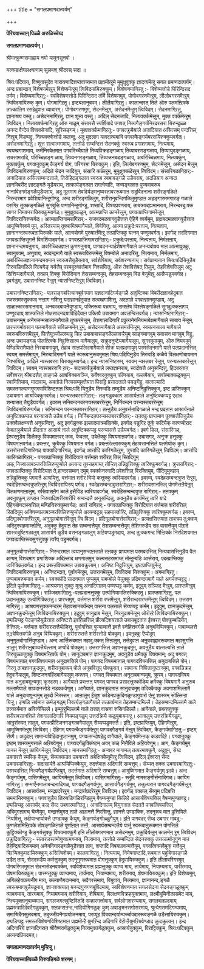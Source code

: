 +++
title = "सगलप्रमाणदात्पर्यम्"

+++


**पॆरियवाच्चाऩ् पिळ्ळै अरुळिच्चॆय्द**

**सगलप्रमाणदात्पर्यम्।**

श्रीमत्क्रुष्णसमाह्वाय नमो यामुनसूनवो ।

यत्कडाक्षैगलक्ष्याणाम् सुलबश् श्रीदरस् सदा ॥

श्रिय:पदियाय्, विष्णुवासुदेव नारायणादिशप्तवाच्यमाऩ प्रह्ममॊऩ्ऱुमे मुमुक्षुवुक्कु ज्ञादव्यमॆऩ्ऱु सगल प्रमाणदात्पर्यम्। अन्द प्रह्मन्दाऩ् विशेषणमॆऩ्ऱुम् विशेष्यमॆऩ्ऱुम् त्विविदमायिरुक्कुम्। विशेषणमागिऱतु :- विशेष्यत्तोडे पिरिन्दिराद तर्मम्। विशेष्यमागिऱतु:- स्वविशेषणत्तोडे पिरिन्दिराद तर्मि विशेषणमुम्, पोगोबगरणमॆऩ्ऱुम्, लीलोबगरणमॆऩ्ऱुम् त्विविदमायिरुक् कुम्। पोगमागिऱतु। इष्टबलानुबवम्। लीलैयागिऱतु। कालान्दरत् तिले ऒरु पलमऩ्ऱिक्के तात्कालिग रसहेदुवाऩ व्याबारम्। पोगोबगरणमुम्, सेदनमॆऩ्ऱुम्, असेदनमॆऩ्ऱुम् त्विविदम्। सेदनमागिऱतु, ज्ञानाश्रय वस्तु। असेदनमागिऱतु, ज्ञान शूऩ्य वस्तु। अदिल् सेदनजादि, नित्यवर्क्कमॆऩ्ऱुम्, मुक्त वर्क्कमॆऩ्ऱुम् त्विविदम्। नित्यवर्क्कमागिऱतु ऒरु नाळुम् संसारत्तै स्पर्शियादे पगवत् नित्यगैङ्गर्यनिरदरसरा यिरुन्दुळ्ळ अनन्द वैन्देय विष्वक्सेनादि, सूरिसङ्गम्। मुक्तवर्क्कमागिऱतु:- पगवत्क्रुबैयाले अऩादियाऩ असित्सम् पन्दत्तिल् निऩ्ऱुम् विडप्पट्टु, नित्यवर्क्कत्तोडे कलन्दु, अदु मुदलाग यावदात्मबावि पगवत्कैङ्गर्यबररायिरुक्कुमवर्गळ्। असेदनमागिऱतु। शुत्त सत्वात्मगमाय्, तऩ्ऩोडे सम्बन्दित्त सेदनर्क्कु स्वरूब प्रगाशगमाय्, नित्यमाय्, स्वयम्ब्रगाशमाय्, कर्मनिरबेक्षमाऩ पगवदिच्चैयाले तिव्यविक्रहङ्गळाय् तिव्याबरणङ्गळाय्, तिव्यायुदङ्गळाय्, सत्रसामरादि, परिच्चिन्नङ्ग ळाय्, तिव्यनगरङ्गळाय्, तिव्यजनबदङ्गळाय्, अबरिच्चिन्नमाय्, नित्यर्क्कुम्, मुक्तर्क्कुम्, पगवाऩुक्कुम् कैङ्गर्य पोग, परिगरमा यिरुक्कुम्। इऩि, लिलोबगरणमुम्, सेदनमॆऩ्ऱुम्, असेदन मॆऩ्ऱुम् त्विविदमायिरुक्कुम्; अदिले सेदन जादियुम्, संसारि कळॆऩ्ऱुम्, मुमुक्षुक्कळॆऩ्ऱुम् त्विविदम्। संसारिगळागिऱार्:- अनादियाऩ असित्सम्बन्दत्ताले, तिरोहिदङ्गळाऩ स्वरूब स्वबावङ्गळै उडैयराय्, अदडियाग अन्यदा ज्ञानविबरीद ज्ञादङ्गळै युडैयराय्, तत्कार्यङ्गळाऩ रागत्वेषादि, जन्यङ्गळाऩ पुण्यबाबरूब नानाविदगर्मङ्गळैयुडैयराय्, अदु मूलमाग तेवदिर्यङ्मनुष्यस्तावररूबमाऩ सदुर्विदनाना शरीरङ्गळिले निरन्दरमाग प्रवेशियानिऩ्ऱुगॊण्डु, अन्द शरीरङ्गळिलुम्, शरीरानुबन्दिगळिलुमुण्डाऩ अहङ्गारममगारङ् गळाले वरुगिऱ तुक्कङ्गळिले सुगबुत्ति पण्णानिऩ्ऱुगॊण्डु, शप्तादि, विषयप्रवणराय्, ताबत्रयदह्यमानराय्, निरन्दरदु:क्क सागर निमक्नरायिरुक्कुमवर्गळ्। मुमुक्षुक्कळुम्, आत्मप्राप्ति कामरॆऩ्ऱुम्, पगवत्प्राप्तिगामरॆऩ्ऱुम् त्विविदरायिरुप्पर्गळ्। आत्मप्राप्तिगामरागिऱार्:- राजबदमळवागवुडैत्ताऩ ऐहिगै श्वर्यमुम्, प्रह्मबदमळवागवुडैत्ताऩ आमुष्मिगैश्वर्य मुम्, अस्तिरमाय् तुक्कमिश्रमागैयाले, विवेगित्तु, आत्मा प्रक्रुदे:परऩाय्, नित्यऩाय्, ज्ञानानन्दस्वरूबऩायिरुक्कै याले, आत्मबोगमे पुरुषार्त्तमॆऩ्ऱु तत्प्राप्तिक्कु यत्नम् पण्णुमवर्गळ्। इवर्गळ् तददिगमाऩ पगवत्प्राप्तिसुगत्तै विमर्शियादवर्गळ्। पगवत्प्राप्तिगामरागिऱार्:- प्रक्रुदे:परऩाय्, नित्यऩाय्, निर्मलऩाय्, ज्ञानानन्दमयऩुमाय्, अबरिच्चिन्नज्ञाऩ कुणगऩुमाय्, पागवदनन्यार्हशेषमागैयाले अनन्यबोक्य माऩ आत्मावुक्कु, स्वानुबवम्, अणुवाय्, स्वदन्द्रमागै याले स्वरूबविरुत्तमॆऩ्ऱु विषम्बोले अनादरित्तु, नित्यमाय्, निर्मलमाय्, अबरिच्चिन्नज्ञानानन्दमयमाऩ स्वरूबत्तैयुडैयऩाय्, सर्वशेषियाय्, सर्वशरण्यऩाय्। सर्वप्राप्यऩाऩ श्रिय:पदियिऩुडैय तिरुवडिगळिले नित्यगैङ् गर्यत्तैप् परमबुरुषार्त्तमाग निश्सयित्तु, ऒरु तेशविशेषत् तिलुम्, तेहविशेषत्तिलुम् अदु सित्तिप्पदागैयाले, तत्प्राप् तिक्कु विरोदियाऩ तेससम्बन्दमुम्, तेहसम्बन्दमुम् विड वेणुमॆऩ्ऱु आसैप्पडुमवर्गळ्। इवर्गळुम्, उबासननिष्ट रॆऩ्ऱुम् न्यासनिष्टरॆऩ्ऱुम् त्विविदम्।

 उबासननिष्टरागिऱार्:- पलसङ्गबरित्यागबूर्वगमाग यज्ञदानादिगर्मङ्गळै अऩुष्टिक्क विबरीदज्ञानहेदुवाऩ रजस्तमस्सुक्कळ् नऩ्ऱाग नशित्तु यदाज्ञानहेदुवाऩ सत्वम्ब्रगाशित्तु, अदऩाले पगवत्ज्ञानमुण्डाय्, अदु साक्षात्कारसमाऩमाय्, अनवरदबावऩैयुण्डाय्, पक्तिरूबा पन्नमाय्, सम्श्लेष विश्लेषङ्गळिले सुगदु:क्कऩागप् पण्णुवदाय् शास्त्रत्तिले मोक्षसादनदयाविहिदैयाऩ पक्तियै उबायमाग अवलम्बित्तवर्गळ्। न्यासनिष्टरागिऱार्:- उबासनमुम् अनेगजन्मसात्यमागैयाले तुष्करमॆऩ्ऱुम्, तेशगालादिगारि प्रप्रुत्यनेगनियमाबेक्षमागैयाले साबाय मॆऩ्ऱुम्, प्रारप्तगर्मावसान पलमागैयाले सविळम्बमॆऩ् ऱुम्, असेदनमागैयाले असमर्त्तमॆऩ्ऱुम्, स्वयत्नसात्य मागैयाले स्वरूबविरुत्तमॆऩ्ऱुम्, पिऩ्ऩैयुञ्जॊल्लप्पडु किऱ उबायाबासङ्गळॆल्लावऱ्ऱैयुम् साङ्गमागवुम् सवासन मागवुम् विट्टु, अन्द उबायङ्गळ् पोलऩ्ऱिक्के निव्रुत्तिसात्य मागैयालुम्, सक्रुदनुष्टेयमागैयालुम्, सुगरमुमायुम्, ऒरु नियममुम् वेण्डियिरामैयाले निरबायमायुम्, तेहाव साऩपलिदमागैयाले शीक्र पलप्रदमायुम् परमसेदनमागै याले पलप्रदानत्तिल् स्वयम् समर्त्तमायुम्, निरुबादिगमागै याले स्वरूबानुरूबमुमाऩ श्रिय:पदियिऩुडैय तिरुवडि कळैये विलक्षणोबायमाग निश्सयित्तु, अदिले न्यस्तबररा यिरुक्कुमवर्गळ्। इन्द न्यासनिष्टरुम्, स्वयम् न्यस्तबर रॆऩ्ऱुम्, परन्यस्तबररॆऩ्ऱुम् त्विविदम्। स्वयम् न्यस्तबररागि ऱार्:- सदासार्यक्रुबैयाले लप्तज्ञानराय्, स्वदोषत्तै अनुसन्दित्तु, हिदबरऩाऩ सर्वेश्वरऩ् श्रीबादत्तैत् ताङ्गळे आश्रयिक्कवञ्जि, सर्वेश्वरऩुक्कुप् पत्नियाय्, वल्लबैयाय्, सर्वात्माक्कळुक्कुम् स्वामिऩियाय्, मादावाय्, अवऩोडे नित्यसम्युक्तैयाऩ पिराट्टि प्रसादत्ताले पयङ्गॆट्टु, वात्सल्यादि समस्तगल्याणगुणगणविशिष्टऩाऩ श्रिय:पदि यिऩुडैय तिरुवडि तम्मुडैय अनिष्टनिव्रुत्तिक्कुम्, इष्ट प्राप्तिक्कुम् उबायमाग आश्रयिक्कुमवर्गळ्। परन्यस्तबररागिऱार्:- तङ्गळुक्काग आसार्यऩाले अनुष्टिक्कप्पट्ट एदान्न शन्यासत् तैयुडैयवर्गळ्। इवरुम् सनिबन्दनबरनयस्तबररॆऩ्ऱुम्, निर्निबन्दन परन्यस्तबररॆऩ्ऱुम् त्विविदमायिरुप्पर्गळ्। सनिबन्दन परन्यस्तबररागिऱार्। तऩ्ऩुडैय अऩुवर्त्तऩादिगळाले मन्द्र प्रदऩाऩ आसार्यऩाले अनुष्टिक्कप्पड परन्यासत्तै उडैय वर्गळ्। निर्निबन्दऩपरन्यस्तबररागिऱार्:- तऩक्कु प्राप्तमाग पुरुषार्त्तत्तिऩुडैय उक्तवैलक्षण्यत्तै अनुसन्दित्तु, अदु इवर्गळुक्क इल्लादमात्रमऩ्ऱिक्के, इवर्गळ् पडुगिऱ तुर्क् कदियैक् काणप्पॊऱाद केवलक्रुबैयाले प्रीदऩाऩ आसार्य ऩाले अऩुष्टिक्कप्पट्ट परन्यासत्तै उडैयवर्गळ्। इवर्ग ळिल्, संसारिगळ्, ईश्वरऩुडैय शिक्षैक्कु विषयमाऩवर् कळ्, केवलर्, उबेक्षैक्कु विषयमाऩवर्गळ्। उबासगर्, अनुक्र हत्तुक्कु विषयमाऩवर्गळ्। प्रबऩ्ऩर्, क्रुबैक्कु विषयमाऩ वर्गळ्। प्रबऩ्ऩरॆल्लारुक्कुम् तेहावसानत्तिले पलमेयॊक् कुम्। उत्तरोत्तरादिगारिगळ् पाक्यादिगारिगळ्, इवर्गळ् आर्त्तादि कारिगळॆऩ्ऱुम्, त्रुप्तादि कारिगळॆऩ्ऱुम् त्विविदम्। आर्त्तादि कारिगळागिऱार्:- पगवत्प्राप्तिक्कु विरोदियाऩ वर्त्तमाऩ शरीरत् तिल् स्तिदियुम् अक्,निज्वालाबञ्जरत्तिलिरुप्पुप्पोले अत्यन्द तुस्सहमाय्त् तोऱ्ऱित् तन्निव्रुत्तिक्कु त्वरिक्कुमवर्गळ्। त्रुप्तरागिऱार्:- पगवत्प्राप्तिक्कु विरोदियाऩ ते,हान्दरसम्बन् दमुम् स्वर्क्कनरगादि प्रवेशत्तिल् विरक्तियुम्, पीदियुमुण्डाय् तन्निव्रुत्तिक्कु पगवाऩै आश्रयित्तु, वर्त्तमाऩ शरीर वियो कत्तुक्कु त्वरियादवर्गळ्। इवरुम्, स्वदेहसम्बन्दत्रुप्त रॆऩ्ऱुम्, स्वदेहिसम्बन्दत्रुप्तरॆऩ्ऱुम् त्विविदरायिरुप् पर्गळ्। स्वदेहसम्बन्दत्रुप्तरागिऱार्:- शरीरावसानत्तिल् पोगमॆत्तऩैयेऩुम् विलक्षणमाऩालुम्, रुसिवासऩैग ळाले इत्तैविड त्वरियादवर्गळ्, स्वदेहिसम्बन्दत्रुप्त रागिऱार्:- तऩक्कुम् अवऩुक्कुम् उण्डाऩ निरुबादिशरीरशरीरि सम्बन्दत्तै अनुसन्दित्तु, अवऩुडैय कार्यमॆऩ्ऱु त्वरि यादे ऐहिगबोगदास्यत्तिल् मण्डियिरुक्कुमवर्गळ्: आर्त्त रागिऱार्:- पगवत्प्राप्तिक्कु विरोदियाऩ वर्त्तमाऩ शरीरत्तिल् स्तिदियुम् अक्निज्वालाबञ्जरत्तिलिरुप्पुप्पोले अत्यन्ददुस् सहमाय्त्तोऩ्ऱि, तन्निव्रुत्तिक्कु त्वरिक्कुमवर्गळ्। इवरुम्, प्रदिगूलबोगार्त्तरॆऩ्ऱुम्, अनुगूलबोगार्त्तरॆऩ्ऱुम् त्वि विदम्। प्रदिगूलबोगार्त्तरागिऱार्:- प्रत्यक्षसित्तमाऩ ताबत्रय तु:क्कम् अदिदुस्सहमाय्त्तोऩ्ऱि, अदुक्कु हेदुवाऩ तेह सम्बन्दत्तैयुम् तेशसम्बन्दत्तैयुम् तेशिगरुडैय सह वासत्तैयुम् पॊऱादे शास्त्रत्रुष्टिगळालुम् आसार्यर्ग ळुडैय वसनङ्गळालुम् अऱियप्पडुमदाय्, अन्द तु:क्कगन्द मिऩ्ऱिक्के निरदिशयमाऩ पगवत्प्राप्तिरूबसुगत्तुक्कु त्वरैप् पडुमवर्गळ्।

अनुगूलबोगार्त्तरागिऱार्:- निरन्दरमाऩ त्वयानुसन्दाऩत्ताले तऩक्कु प्राप्यमाऩ परमबदत्तिल् नित्यवासत्तिऩुडैय वैल क्षण्यम् विशदमाग प्रगाशिक्क अदिल्लाद क्षणगालमुम् कल्बसहस्रमाय्त् तोऩ्ऱुम्बडि आर्त्तराय्, एदत्प्राप्तिक्कु त्वरिक्किऱवर्गळ्। इन्द प्रबऩ्ऩविषयमाऩ उबायक्रुत्यम्। अनिष्ट निव्रुत्तियुम्, इष्टप्राप्तियुमॆऩ्ऱु त्विविदमायिरुक्कुम्। अनिष्टन्दाऩ्, पूर्वागमॆऩ्ऱुम्, उत्तरागमॆऩ्ऱुम्, त्विविदमा यिरुक्कुम्। अगमागिऱतु। पुण्यबाबरुबमाऩ कर्मम्। स्वर्क्कादि सादनमाऩ पुण्यमुम् पाबम्बोले पेऱ्ऱुक्कु प्रदिबन्दगमागै याले अगमॆऩप्पट्टदु। इदिले पूर्वागमागिऱतु:- आश्रयणत् तुक्कु मुऩ्पु अनादिगालम् पण्णप्पट्ट कर्मम्, इदुवुम् सञ्जिद मॆऩ्ऱुम्, प्रारप्तमॆऩ्ऱुम् त्विविदमायिरुक्कुम्। सञ्जिदमागिऱतु:-पलप्रदानत्तुक्कु उत्योगियामलिरुक्किऱतु। प्रारप्तमागिऱतु, पल प्रदानत्तुक्कु उत्योगिक्किऱतु। प्रारप्तमुम्, वर्त्तमाऩ शरीरा रप्तमॆऩ्ऱुम्, शरीरान्दरारप्तमॆऩ्ऱुम् त्विविदम्। उत्तराग मागिऱतु। आश्रयणत्तुक्कनन्दरम् तेहावसानबर्यन्दम् वासना पलत्ताले सॆय्यप्पट्ट कर्मम्। इदुवुम्, ज्ञानक्रुदमॆऩ्ऱुम्, अज्ञानक्रुदमॆऩ्ऱुम् त्विविदमायिरुक्कुम्। इदुवुम् सानुदाब मॆऩ्ऱुम्, निरनुदाबमॆऩ्ऱुम् ओरॊऩ्ऱे त्विविदमायिरुक्कुम्। इप्पडिप्पट्ट पेदङ्गळैयुडैत्ताऩ अनिष्टत्तै इवऩिडत्तिल् प्रीत्यदिशयत्ताले उबायबूदऩाऩ ईश्वरऩ् पोक्कुम्बडियॆऩ् ऩॆऩ्ऩिल्:- वर्त्तमाऩ शरीरारप्तत्तैयॊऴित्तु, पूर्वागत्तिल् पुण्याम्शत्तै इवऩै स्नेहित्तवर्गळै अनुबविप्पिक्कुम्। पाबाम्बलत्तै त्३वेषित्तवर्गळै अनुब विप्पिक्कुम्। शरीरारप्तत्तै शरीरत्तोडे पोक्कुम्। इवऩुक्कु ऎप्पोदुम् अनुगूलबोगार्त्तियुण्डाम्। अन्द आर्त्तिरूबमाऩ महादु:क्कत् तिऩालुम्, तत्तेदुवाऩ अऩुबवाह्लादरूबमाऩ महासुगत्ति ऩालुम् शरीराऩुबाव्यत्तैयॆल्लाम् अप्पोदे पोक्कुम्। उत्तरागत्तिल् अज्ञानक्रुदमुम्, अवऩुडैय वात्सल्यत्ति ऩाले तिरुवुळ्ळत्तुक्कु विषयमऩ्ऱिक्के पोम्। सानुदाबमाऩ ज्ञानक्रुदमुम्, अवऩुडैय क्षमैक्कु विषयमाम्; अदु पगवत् विषयमाऩाल् पगवत्विषयमाऩ अनुदाबत्तिले पोम्। पागवद विषयमाऩाल् पागवदविषयत्तिल् अनुदाबत्तिले पोम्। निरनु ताबज्ञानक्रुदमुम्, शरीरानुबाव्यम् पोले अनुबवित्तुप् पोक्कुवऩ्। सामान्य निषित्तानुष्टानमुम्, पगवन्निक्रह हेदुवागैयालुम्, शिष्टजनगर्हिदमागैयालुम् करूरम्। पगवत् विषयमाऩ अनुदाबबान्यमुम्, क्रूरम्। पागवदविषय माऩ अनुदाबशून्यमुम् क्रूरदरम्। आगैयाले प्रबऩ्ऩऩ् पगवत् पागवद प्रसादत्तुक्कॊऴिय क्षमैक्कु विषयमागै अनुरूब मल्लामैयाले सावदानत्तोडे नडक्कवेणुम्। आगैयाले, ज्ञानक्रुदमाऩ सानुदाबमुम् उदिक्कैक्कु अवगाशमिल्लामै याले अनुदाबशून्यमुम् तूरदो निरस्तम्। आऩालुम् ईत्रुश कडिनप्रक्रुदिगळुण्डागुवारो ऎऩ्ऱु शास्त्रम् सॊल्लिऱ्ऱा यिऱ्ऱु। इप्पडि सर्वमाऩ कर्मङ्गळुम् निवर्त्यङ्गळागैयाले तत्कार्यमाऩ तेहसम्बन्दमिल्लै। तेहसम्बन्दमिल्लामै याले तत्कार्यमाऩ अवित्यैयिल्लै। इम्मूऩ्ऱुमिल्लामै याले तत्तत् वासना रुसिगळिल्लै। आगैयाले, प्रबऩ्ऩऩुक्कु शरीरावसानत्तिले तेशगालादिगारि नियमङ्गळुम् उत्तरक्रियै कळुमुबायमऩ्ऱु। आऩालुम् उत्तरक्रियैगळुम्, आन्रुशंस्यत् तालुम्, पगवत्प्रीदिजनगङ्गळागैयालुम् सॆय्यप्पडुमत्तऩै। इऩि, इष्टप्राप्तियुम्, ऐहिगमॆऩ्ऱुम्, आमुष्मिगमॆऩ्ऱुम् त्विविदम्। ऐहिगम् पगवत्कैङ्गर्यमॆऩ्ऱुम् पागवदगैङ्गर्य मॆऩ्ऱुम् त्विविदम्, कैङ्गर्यमागिऱतु:– इष्टम् सॆय्गै। अदुदाऩ् सामान्यविहिदानुष्टानमुम्, पगवत्सन्दोषहेदु वागैयाले, कैङ्गर्यमॆऩ्ऩक् कडवदिऱे। पगवाऩुक्कु इष्टम् शास्त्रमुगत्ताले अऱियवेणुम्। पागवदर्गळुक्किष्टम् अवर् कळ् निऩैविले अऱियवेणुम्। आग, कैङ्गर्यमुम् मानस मॆऩ्ऱुम् कायिगमॆऩ्ऱुम् त्विविदम्। मानसमागिऱतु:- अन्यबर मागामल् तत्परमाक्कुगै, अदुवुम्, सॆय्द उबगारत्तै स्मरिक् कैयुम्, सॆय्यक्कडव उबगारत्तै अबेक्षिक्कैयुमॆऩ्ऱु त्विविदम्, इदिल् ईश्वरऩ् सॆय्द उबगारमागिऱतु:- सदासार्यऩै आश्रयिप्पिक्कैयुम्, तदर्त्तमाऩ अदिगारि सम्बत्तुम्। सॆय्यत् तक्क उबगारमागिऱतु:- परमबदत्तिल् नित्यगैङ्गर्यप्राप्तियुम्, तदर्त्तमाऩ अदिगारि सम्बत्तुम्। आमुष्मिगमाऩ कैङ्गर्यमुम् इदवे। अन्द कैङ्गर्यमुम्, वासिगमॆऩ्ऱुम्, कायिगमॆऩ्ऱुम् त्विविदम्। वासिगमागिऱतु:- स्तुदि नामसङ्गीर्त्तनादिगळ्। कायिग मागिऱतु। सम्मार्ऐनमालाबन्दनादिगळ्, पागवदगैङ्गर्यमुम्, आसार्यगैङ्गर्यमुम्, तत्तुल्यराऩ पागवदगैङ्गर्यमॆऩ्ऱुम् त्विविदम्। आसार्यरुम्, मन्द्रप्रदरॆऩ्ऱुम्। मन्द्रार्त्तप्रदरॆऩ्ऱुम् त्विविदम्। इवर्गळ् पक्कल् सॆय्युम् प्रदिबत्ति सममायिरुक्कुम्। पगवाऩुडैय तिरुवडिगळिरण्डिलुम् वैषम्यमुण्डा किलिऱे आसार्यविषयत्तिल् वैषम्यमुण्डावदु। इप्पडिप्पट्ट आसार्यर् कळ् सॆय्द उबगारमागिऱतु। अनादिगालम् विमुगऩाऩ सेदऩऩै पगवत्विषयत्तिल् अबिमुगऩागच् चॆय्गैयुम्, मन्द्रार्त्तमुगत् ताले अज्ञानत्तै निरसित्तु, ज्ञानत्तै उण्डाक्कि, तदनुरूब माऩ व्रुत्तियिले नियमित्तु, तदीयान्दर्प्पावत्तै उण्डाक्कु कैयुम्, कैङ्गर्यङ्गॊळ्ळुगैयुम्। इऩि पागवदर् सॆय्द उबगार मावदु:- कुणलेशमिऩ्ऱिक्के तोषङ्गळिऩाले पूर्णाऩाऩ तऩ्ऩै, आसार्यसम्बन्दत्तैये पार्त्तु स्वरूबाऩुरूबमाऩ पोगत्तिले कूट्टिक्कॊण्डु कैङ्गर्यत्तुक्कु विषयमाक्कुगै इऩि लीलोबगरणमाऩ असेदनमुम्, प्रक्रुदियॆऩ्ऱुम् कालमॆऩ् ऱुम् त्विविदम् प्रक्रुदियागिऱतु:- सत्वरजस्तमोगुणात्मगमाय्, नित्यमाय्, तऩ्ऩोडे सम्बन्दित्त सेदनरुक्कु तत्तत्कर्मानुगुण माऩ तेहेन्द्रियादिरूबमाय् अनेगविगारङ्गळैयुडैत्ताऩ ताय्, शप्तादि विषयप्रावण्यत्तैयुम्, पगवत्विषयवैमुक् यत्तैयुम् पिऱप्पिक्कुमदायिरुक्कुम् असित्विशेषम्। कालमागिऱतु। नित्यमाय्, निमेषगाष्टादि,रूबमाऩ पहुविगारङ्गळै उडैत् ताय्, सेददरुडैय कर्मत्तुक्कुम् तदनुगुणरूबमाऩ पोगत्तुक्कुम् हेदुवायिरुक्कुम्। इऩि लीलाबरिगरमुम् पोगबरिगरमुमाऩ सेदनासेदनवर्क्कम्, स्वविशेष्यमाऩ प्रह्मत्तुक्कु व्याप्य माय्, तार्यमाय्, नियाम्यमाय्, पारीरमाय्, पोषमायिरुक्कुम्। पास्मत्तुक्कु व्याप्यमाय्, तार्यमाय्, नियाम्यमाय्, शरीरमाय्, शेषमायिरुक्कुम्। इऩि विशेष्यमुम्, अगिलहेयप्रत्यनीग माय्, कल्याणैगदानमाय्, सदैगरसमाय्, विबुवाय्, नित्यमाय्, ज्ञानानन्द,ङ्गळै स्वरूबमागवुडैयदुमाय्, ज्ञानशक्त्यात् यनन्दगुणगणबूषिदमाय्, स्वविशेषणमाऩ सगलसेदना सेदनङ्गळुक्कुम् व्याबगमाय्, तारगमाय्, नियामगमाय् शरीरियाय्, शेषियाय्, विलक्षणविक्रहयुक्तमाय्, लक्ष्मीबूमिनीळासमेद माय्, नित्यमुक्तानुबाव्यमाय्, सगलजगत्स्रुष्टिस्तिदि सम्हारगर्त्तावाय्, सर्वलोगशरण्यमाय्, सगलबलप्रदमाय् प्रह्मरुत्रादिदेवदैगळुक्कुम्, सऩकसऩन्द,नादियोगिगळुक् कुम् अवाङ्मनसगोसरमाय्, श्रुत्येगसमदिगम्यमाय्, समाश्रिदैगसुलबमाय्, तदुज्जीवनैगप्रयोजनमाय्, परव्यूह विबवान्दर्याम्यर्च्चावदाररूबङ्गळै उडैत्तायिरुक्कुम्। इप्पडिप्पट्ट समस्तविशेषणविशिष्टमाऩ प्रह्ममॊऩ्ऱै युमऱिन्द अदिगारि वेऱॊऩ्ऱैयुमऱियवेण्डाद क्रुदक्रुत्यऩ्। इन्द अदिगारिये ज्ञानादिगराऩ श्रीवैष्णवर्गळुक्कुम् नित्यमुक्तर्गळुक्कुम्, आसार्यऩुक्कुम्, पिराट्टिक्कुम्, श्रिय:पदिक्कुम् अत्यन्दप्रियदमऩ्।

**सगलप्रमाणदात्पर्यम् मुऱ्ऱिऱ्ऱु।**

**पॆरियवाच्चाऩ्पिळ्ळै तिरुवडिगळे शरणम्।**

